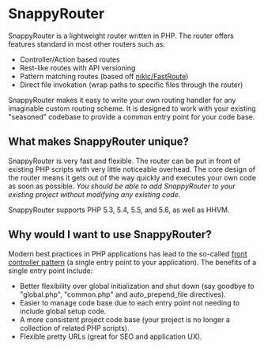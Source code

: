 # SnappyRouter

SnappyRouter is a lightweight router written in PHP. The router offers features
standard in most other routers such as:

- Controller/Action based routes
- Rest-like routes with API versioning
- Pattern matching routes (based off [nikic/FastRoute](https://github.com/nikic/FastRoute))
- Direct file invokation (wrap paths to specific files through the router)

SnappyRouter makes it easy to write your own routing handler for any imaginable
custom routing scheme. It is designed to work with your existing "seasoned"
codebase to provide a common entry point for your code base.

## What makes SnappyRouter unique?

SnappyRouter is very fast and flexible. The router can be put in front of
existing PHP scripts with very little noticeable overhead. The core design of
the router means it gets out of the way quickly and executes your own code as
soon as possible. *You should be able to add SnappyRouter to your existing
project without modifying any existing code*.

SnappyRouter supports PHP 5.3, 5.4, 5.5, and 5.6, as well as HHVM.

## Why would I want to use SnappyRouter?

Modern best practices in PHP applications has lead to the so-called
[front controller pattern](https://en.wikipedia.org/wiki/Front_Controller_pattern)
(a single entry point to your application). The benefits of a single entry
point include:

- Better flexibility over global initialization and shut down (say goodbye to
    "global.php", "common.php" and auto_prepend_file directives).
- Easier to manage code base due to each entry point not needing to include
    global setup code.
- A more consistent project code base (your project is no longer a collection
    of related PHP scripts).
- Flexible pretty URLs (great for SEO and application UX).
